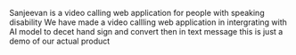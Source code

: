 Sanjeevan is a video calling web application for people with speaking disability
We have made a video callling web application in intergrating with AI model to decet hand sign and convert then in text message 
this is just a demo of our actual product
